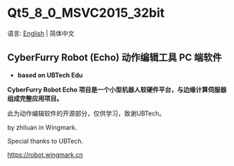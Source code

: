 # Qt5_8_0_MSVC2015_32bit
语言: [English](README.md) | 简体中文
## CyberFurry Robot (Echo) 动作编辑工具 PC 端软件
 - **based on UBTech Edu**

**CyberFurry Robot Echo 项目是一个小型机器人软硬件平台，与边缘计算伺服器组成完整应用项目。**

此为动作编辑软件的开源部分，仅供学习，致谢UBTech。

by zhiluan in Wingmark. 

Special thanks to UBTech.

https://robot.wingmark.cn
